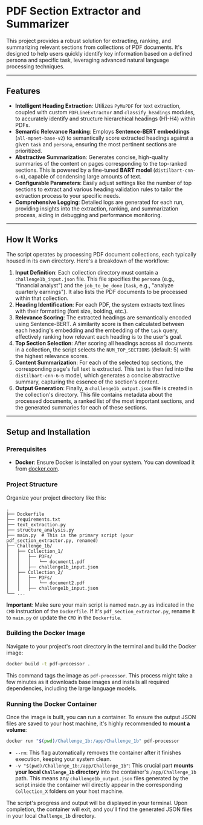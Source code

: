 # PDF Section Extractor and Summarizer

This project provides a robust solution for extracting, ranking, and summarizing relevant sections from collections of PDF documents. It's designed to help users quickly identify key information based on a defined persona and specific task, leveraging advanced natural language processing techniques.

-----

## Features

  * **Intelligent Heading Extraction**: Utilizes `PyMuPDF` for text extraction, coupled with custom `PDFLineExtractor` and `classify_headings` modules, to accurately identify and structure hierarchical headings (H1-H4) within PDFs.
  * **Semantic Relevance Ranking**: Employs **Sentence-BERT embeddings** (`all-mpnet-base-v2`) to semantically score extracted headings against a given `task` and `persona`, ensuring the most pertinent sections are prioritized.
  * **Abstractive Summarization**: Generates concise, high-quality summaries of the content on pages corresponding to the top-ranked sections. This is powered by a fine-tuned **BART model** (`distilbart-cnn-6-6`), capable of condensing large amounts of text.
  * **Configurable Parameters**: Easily adjust settings like the number of top sections to extract and various heading validation rules to tailor the extraction process to your specific needs.
  * **Comprehensive Logging**: Detailed logs are generated for each run, providing insights into the extraction, ranking, and summarization process, aiding in debugging and performance monitoring.

-----

## How It Works

The script operates by processing PDF document collections, each typically housed in its own directory. Here's a breakdown of the workflow:

1.  **Input Definition**: Each collection directory must contain a `challenge1b_input.json` file. This file specifies the `persona` (e.g., "financial analyst") and the `job_to_be_done` (`task`, e.g., "analyze quarterly earnings"). It also lists the PDF documents to be processed within that collection.
2.  **Heading Identification**: For each PDF, the system extracts text lines with their formatting (font size, bolding, etc.). 
3.  **Relevance Scoring**: The extracted headings are semantically encoded using Sentence-BERT. A similarity score is then calculated between each heading's embedding and the embedding of the `task` query, effectively ranking how relevant each heading is to the user's goal.
4.  **Top Section Selection**: After scoring all headings across all documents in a collection, the script selects the `NUM_TOP_SECTIONS` (default: 5) with the highest relevance scores.
5.  **Content Summarization**: For each of the selected top sections, the corresponding page's full text is extracted. This text is then fed into the `distilbart-cnn-6-6` model, which generates a concise abstractive summary, capturing the essence of the section's content.
6.  **Output Generation**: Finally, a `challenge1b_output.json` file is created in the collection's directory. This file contains metadata about the processed documents, a ranked list of the most important sections, and the generated summaries for each of these sections.

-----

## Setup and Installation

### Prerequisites

  * **Docker**: Ensure Docker is installed on your system. You can download it from [docker.com](https://www.google.com/search?q=https://www.docker.com/get-started).

### Project Structure

Organize your project directory like this:

```
.
├── Dockerfile
├── requirements.txt
├── text_extraction.py
├── structure_analysis.py
├── main.py  # This is the primary script (your pdf_section_extractor.py, renamed)
├── Challenge_1b/
│   ├── Collection_1/
│   │   ├── PDFs/
│   │   │   └── document1.pdf
│   │   ├── challenge1b_input.json
│   ├── Collection_2/
│   │   ├── PDFs/
│   │   │   └── document2.pdf
│   │   ├── challenge1b_input.json
└── ...
```

**Important**: Make sure your main script is named `main.py` as indicated in the `CMD` instruction of the `Dockerfile`. If it's `pdf_section_extractor.py`, rename it to `main.py` or update the `CMD` in the `Dockerfile`.


### Building the Docker Image

Navigate to your project's root directory in the terminal and build the Docker image:

```bash
docker build -t pdf-processor .
```

This command tags the image as `pdf-processor`. This process might take a few minutes as it downloads base images and installs all required dependencies, including the large language models.

### Running the Docker Container

Once the image is built, you can run a container. To ensure the output JSON files are saved to your host machine, it's highly recommended to **mount a volume**:

```bash
docker run "$(pwd)/Challenge_1b:/app/Challenge_1b" pdf-processor
```

  * `--rm`: This flag automatically removes the container after it finishes execution, keeping your system clean.
  * `-v "$(pwd)/Challenge_1b:/app/Challenge_1b"`: This crucial part **mounts your local `Challenge_1b` directory** into the container's `/app/Challenge_1b` path. This means any `challenge1b_output.json` files generated by the script inside the container will directly appear in the corresponding `Collection_X` folders on your host machine.

The script's progress and output will be displayed in your terminal. Upon completion, the container will exit, and you'll find the generated JSON files in your local `Challenge_1b` directory.
